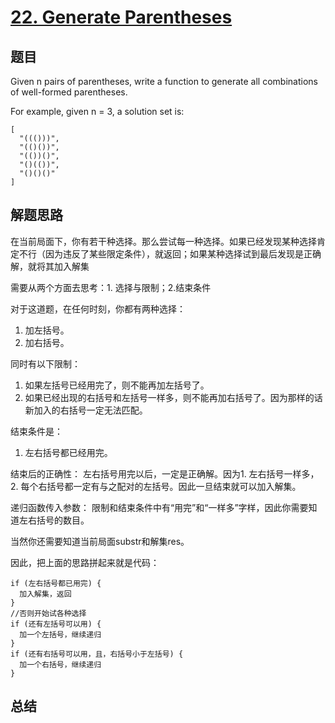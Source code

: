 # [22. Generate Parentheses](https://leetcode-cn.com/problems/generate-parentheses/)

## 题目

Given n pairs of parentheses, write a function to generate all combinations of well-formed parentheses.

For example, given n = 3, a solution set is:

```text
[
  "((()))",
  "(()())",
  "(())()",
  "()(())",
  "()()()"
]
```

## 解题思路

在当前局面下，你有若干种选择。那么尝试每一种选择。如果已经发现某种选择肯定不行（因为违反了某些限定条件），就返回；如果某种选择试到最后发现是正确解，就将其加入解集

需要从两个方面去思考：1. 选择与限制；2.结束条件

对于这道题，在任何时刻，你都有两种选择：

1. 加左括号。
2. 加右括号。

同时有以下限制：

1. 如果左括号已经用完了，则不能再加左括号了。
2. 如果已经出现的右括号和左括号一样多，则不能再加右括号了。因为那样的话新加入的右括号一定无法匹配。

结束条件是：

1. 左右括号都已经用完。

结束后的正确性：
左右括号用完以后，一定是正确解。因为1. 左右括号一样多，2. 每个右括号都一定有与之配对的左括号。因此一旦结束就可以加入解集。

递归函数传入参数：
限制和结束条件中有“用完”和“一样多”字样，因此你需要知道左右括号的数目。

当然你还需要知道当前局面substr和解集res。

因此，把上面的思路拼起来就是代码：

```text
if (左右括号都已用完) {
  加入解集，返回
}
//否则开始试各种选择
if (还有左括号可以用) {
  加一个左括号，继续递归
}
if (还有右括号可以用，且，右括号小于左括号) {
  加一个右括号，继续递归
}
```

## 总结